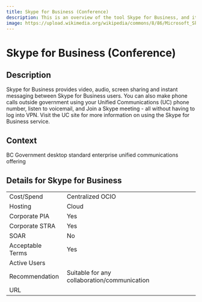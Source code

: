 ```yaml
---
title: Skype for Business (Conference)
description: This is an overview of the tool Skype for Business, and its current status  within BC Gov.
image: https://upload.wikimedia.org/wikipedia/commons/8/86/Microsoft_Skype_for_Business_logo.png
---
```


# Skype for Business (Conference)

## Description
Skype for Business provides video, audio, screen sharing and instant messaging between Skype for Business users. You can also make phone calls outside government using your Unified Communications (UC) phone number, listen to voicemail, and Join a Skype meeting - all without having to log into VPN. Visit the UC site for more information on using the Skype for Business service.

## Context
BC Government desktop standard enterprise unified communications offering

##  Details for Skype for Business

|   |   |
|---|---|
|Cost/Spend   | Centralized OCIO  |
|Hosting   | Cloud  |
|Corporate PIA   | Yes  |
|Corporate STRA   | Yes   |
|SOAR   | No  |
|Acceptable Terms   | Yes  |
|Active Users   |   |
|Recommendation   |  Suitable for any collaboration/communication |
|URL   |   |
